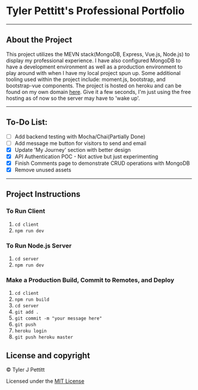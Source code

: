 # Tyler Pettitt's Professional Portfolio
----
## About the Project
This project utilizes the MEVN stack(MongoDB, Express, Vue.js, Node.js) to display my professional experience.
I have also configured MongoDB to have a development environment as well as a production environment to play around with when I have my local project spun up.
Some additional tooling used within the project include: moment.js, bootstrap, and bootstrap-vue components.
The project is hosted on heroku and can be found on my own domain [here](http://www.tylerpettitt.me "Pettitt Portfolio"). Give it a few seconds, I'm just using the free hosting as of now so the server may have to 'wake up'.

----
## To-Do List: 
  - [ ] Add backend testing with Mocha/Chai(Partially Done)
  - [ ] Add message me button for visitors to send and email
  - [X] Update 'My Journey' section with better design
  - [X] API Authentication POC - Not active but just experimenting
  - [X] Finish Comments page to demonstrate CRUD operations with MongoDB
  - [X] Remove unused assets
----
## Project Instructions
### To Run Client
1. `cd client`
2. `npm run dev`
### To Run Node.js Server
1. `cd server`
2. `npm run dev`
### Make a Production Build, Commit to Remotes, and Deploy
1. `cd client`
2. `npm run build`
3. `cd server`
4. `git add .`
5. `git commit -m "your message here"`
6. `git push`
7. `heroku login`
8. `git push heroku master`

## License and copyright

© Tyler J Pettitt

Licensed under the [MIT License](LICENSE)
